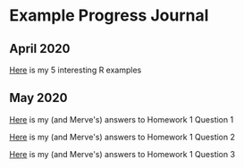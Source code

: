 # Example Progress Journal
## April 2020
[Here](example_homework_0.html) is my 5 interesting R examples

## May 2020
[Here](HW1Q1-Nasibe-Merve.html) is my (and Merve's) answers to Homework 1 Question 1

[Here](HW2-Question2.html) is my (and Merve's) answers to Homework 1 Question 2

[Here](HW1Q3-Nasibe-Merve.html) is my (and Merve's) answers to Homework 1 Question 3
